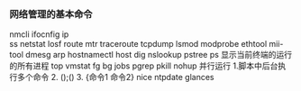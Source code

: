 ### 网络管理的基本命令
nmcli 
ifocnfig
ip  
ss
netstat
losf
route
mtr
traceroute
tcpdump
lsmod
modprobe
ethtool
mii-tool
dmesg
arp
hostnamectl
host
dig
nslookup
pstree
ps 显示当前终端的运行的所有进程
top
vmstat
fg
bg
jobs
pgrep
pkill
nohup
并行运行 1.脚本中后台执行多个命令  2. ();()  3. {命令1 命令2}
nice
ntpdate
glances

<!--stackedit_data:
eyJoaXN0b3J5IjpbNjU3NzI2ODk2LDUyMTMxNTQ5MywtMjQ2Mj
U5OTEzLDExNjg5MTA0NzAsMTk0MjQ1NjYwMywtMTgyNzM5MDQ5
MSwtNDczNDIzOTMzLC0xMDUxOTc1NTc5LC02ODAwMzc3NywtMT
QzNzUxMzI4MCwtMTAxMTU3MDk5NSw3MzA5OTgxMTZdfQ==
-->